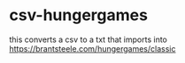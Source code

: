 # csv-hungergames
this converts a csv to a txt that imports into https://brantsteele.com/hungergames/classic
